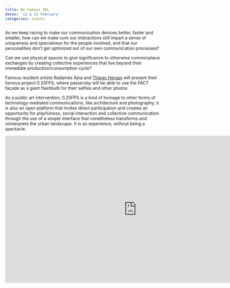 ```yaml
---
title: Be Famous IRL
dates: '12 & 13 February'
categories: events
---
```

As we keep racing to make our communication devices better, faster and smaller, how can we make sure our interactions still impart a sense of uniqueness and specialness for the people involved, and that our personalities don’t get optimized out of our own communication processes?

Can we use physical spaces to give significance to otherwise commonplace exchanges by creating collective experiences that live beyond their immediate production/consumption cycle?

Famous resident artists Radamés Ajna and [Thiago Hersan](http://www.thiagohersan.com/) will present their famous project 0.25FPS, where passersby will be able to use the FACT façade as a giant flashbulb for their selfies and other photos.

As a public art intervention, 0.25FPS is a kind of homage to other forms of technology-mediated communications, like architecture and photography; it is also an open platform that invites direct participation and creates an opportunity for playfulness, social interaction and collective communication through the use of a simple interface that nonetheless transforms and reinterprets the urban landscape. It is an experience, without being a spectacle.

<div class="video-wrapper video-wrapper-16x9">
  <iframe width="853" height="480" src="https://www.youtube.com/embed/rXmmzGKxpYo?rel=0" frameborder="0" allowfullscreen=""></iframe>
</div>
